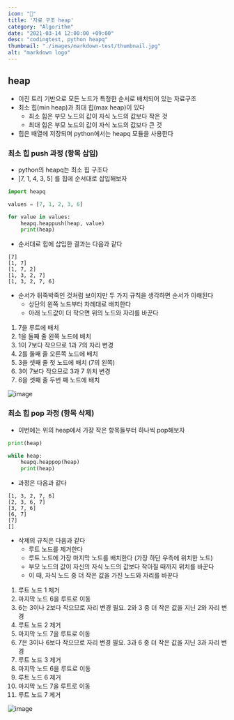 ```yaml
---
icon: "🌲"
title: '자료 구조 heap'
category: "Algorithm"
date: "2021-03-14 12:00:00 +09:00"
desc: "codingtest, python heapq"
thumbnail: "./images/markdown-test/thumbnail.jpg"
alt: "markdown logo"
---
```


## heap
- 이진 트리 기반으로 모든 노드가 특정한 순서로 배치되어 있는 자료구조
- 최소 힙(min heap)과 최대 힙(max heap)이 있다
  - 최소 힙은 부모 노드의 값이 자식 노드의 값보다 작은 것
  - 최대 힙은 부모 노드의 값이 자식 노드의 값보다 큰 것
- 힙은 배열에 저장되며 python에서는 heapq 모듈을 사용한다

### 최소 힙 push 과정 (항목 삽입)
- python의 heapq는 최소 힙 구조다
- [7, 1, 4, 3, 5] 를 힙에 순서대로 삽입해보자

```python
import heapq

values = [7, 1, 2, 3, 6]

for value in values:
    heapq.heappush(heap, value)
    print(heap)
```

- 순서대로 힙에 삽입한 결과는 다음과 같다

```
[7]
[1, 7]
[1, 7, 2]
[1, 3, 2, 7]
[1, 3, 2, 7, 6]
```
- 순서가 뒤죽박죽인 것처럼 보이지만 두 가지 규칙을 생각하면 순서가 이해된다
  - 상단의 왼쪽 노드부터 차례대로 배치한다
  - 아래 노드값이 더 작으면 위의 노드와 자리를 바꾼다

1. 7을 루트에 배치
2. 1을 둘째 줄 왼쪽 노드에 배치
3. 1이 7보다 작으므로 1과 7의 자리 변경
4. 2를 둘째 줄 오른쪽 노드에 배치
5. 3을 셋째 줄 첫 노드에 배치 (7의 왼쪽)
6. 3이 7보다 작으므로 3과 7 위치 변경
7. 6을 셋째 줄 두번 째 노드에 배치

![image](https://user-images.githubusercontent.com/52592748/111057287-a109d080-84c9-11eb-9977-6e27f6ba576e.png)

### 최소 힙 pop 과정 (항목 삭제)
- 이번에는 위의 heap에서 가장 작은 항목들부터 하나씩 pop해보자

```python
print(heap)

while heap:
    heapq.heappop(heap)
    print(heap)
```

- 과정은 다음과 같다

```
[1, 3, 2, 7, 6]
[2, 3, 6, 7]
[3, 7, 6]
[6, 7]
[7]
[]
```

- 삭제의 규칙은 다음과 같다
  - 루트 노드를 제거한다
  - 루트 노드에 가장 마지막 노드를 배치한다 (가장 하단 우측에 위치한 노드)
  - 부모 노드의 값이 자신의 자식 노드의 값보다 작아질 때까지 위치를 바꾼다
  - 이 때, 자식 노드 중 더 작은 값을 가진 노드와 자리를 바꾼다

1. 루트 노드 1 제거
2. 마지막 노드 6을 루트로 이동
3. 6는 3이나 2보다 작으므로 자리 변경 필요. 2와 3 중 더 작은 값을 지닌 2와 자리 변경
4. 루트 노드 2 제거
5. 마지막 노드 7을 루트로 이동
6. 7은 3이나 6보다 작으므로 자리 변경 필요. 3과 6 중 더 작은 값을 지닌 3과 자리 변경
7. 루트 노드 3 제거
8. 마지막 노드 6을 루트로 이동
9. 루트 노드 6 제거
10. 마지막 노드 7을 루트로 이동
11. 루트 노드 7 제거

![image](https://user-images.githubusercontent.com/52592748/111057296-ac5cfc00-84c9-11eb-9d9f-1acda3fc360c.png)